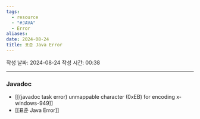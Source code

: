 ```yaml
---
tags:
  - resource
  - "#JAVA"
  - Error
aliases: 
date: 2024-08-24
title: 표준 Java Error
---
```


작성 날짜: 2024-08-24
작성 시간: 00:38


---

### Javadoc
- [[(javadoc task error) unmappable character (0xEB) for encoding x-windows-949]]
- [[표준 Java Error]]